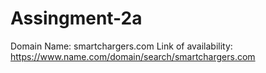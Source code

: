 # Assingment-2a
Domain Name: smartchargers.com
Link of availability: https://www.name.com/domain/search/smartchargers.com


